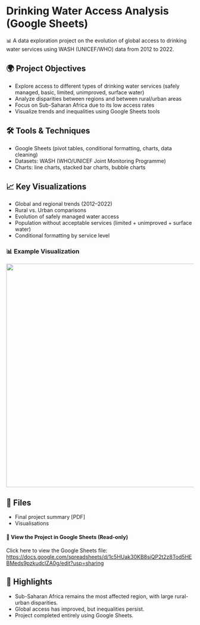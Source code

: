# Drinking Water Access Analysis (Google Sheets)

📊 A data exploration project on the evolution of global access to drinking water services using WASH (UNICEF/WHO) data from 2012 to 2022.

## 🌍 Project Objectives

- Explore access to different types of drinking water services (safely managed, basic, limited, unimproved, surface water)
- Analyze disparities between regions and between rural/urban areas
- Focus on Sub-Saharan Africa due to its low access rates
- Visualize trends and inequalities using Google Sheets tools

## 🛠 Tools & Techniques

- Google Sheets (pivot tables, conditional formatting, charts, data cleaning)
- Datasets: WASH (WHO/UNICEF Joint Monitoring Programme)
- Charts: line charts, stacked bar charts, bubble charts

## 📈 Key Visualizations

- Global and regional trends (2012–2022)
- Rural vs. Urban comparisons
- Evolution of safely managed water access
- Population without acceptable services (limited + unimproved + surface water)
- Conditional formatting by service level

### 📊 Example Visualization

<p align="center">
  <img src="visualisations/Evolution of the Share of Population Without Acceptable Drinking Water Services (2012–2022)__.png" width="600"/>
</p>

## 📌 Files

- Final project summary [PDF]
- Visualisations

#### 🔗 View the Project in Google Sheets (Read-only)

Click here to view the Google Sheets file:  
https://docs.google.com/spreadsheets/d/1c5HUak30KB8siQP2t2z8Tod5HEBMeds9pzkudclZA0g/edit?usp=sharing 

## 📢 Highlights

- Sub-Saharan Africa remains the most affected region, with large rural-urban disparities.
- Global access has improved, but inequalities persist.
- Project completed entirely using Google Sheets.
